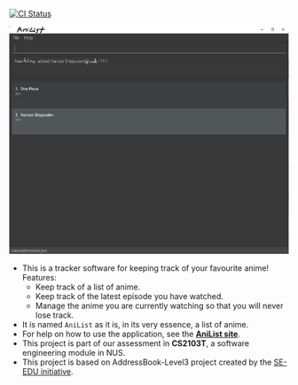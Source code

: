 [![CI Status](https://github.com/AY2122S1-CS2103T-T10-4/tp/actions/workflows/gradle.yml/badge.svg)](https://github.com/AY2122S1-CS2103T-T10-4/tp/actions)

![Ui](docs/images/Ui.png)

* This is a tracker software for keeping track of your favourite anime!<br>
  Features:
  * Keep track of a list of anime.
  * Keep track of the latest episode you have watched.
  * Manage the anime you are currently watching so that you will never lose track.
* It is named `AniList` as it is, in its very essence, a list of anime.
* For help on how to use the application, see the **[AniList site](https://ay2122s1-cs2103t-t10-4.github.io/tp/)**.
* This project is part of our assessment in **CS2103T**, a software engineering module in NUS.
* This project is based on AddressBook-Level3 project created by the [SE-EDU initiative](https://se-education.org).